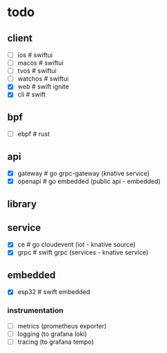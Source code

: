 # todo

## client

- [ ] ios # swiftui
- [ ] macos # swiftui
- [ ] tvos # swiftui
- [ ] watchos # swiftui
- [x] web # swift ignite
- [x] cli # swift

## bpf

- [ ] ebpf # rust

## api

- [x] gateway # go grpc-gateway (knative service)
- [x] openapi # go embedded (public api - embedded)

## library

## service

- [x] ce # go cloudevent (iot - knative source)
- [x] grpc # swift grpc (services - knative service)

## embedded

- [x] esp32 # swift embedded

### instrumentation

- [ ] metrics (prometheus exporter)
- [ ] logging (to grafana loki)
- [ ] tracing (to grafana tempo)
